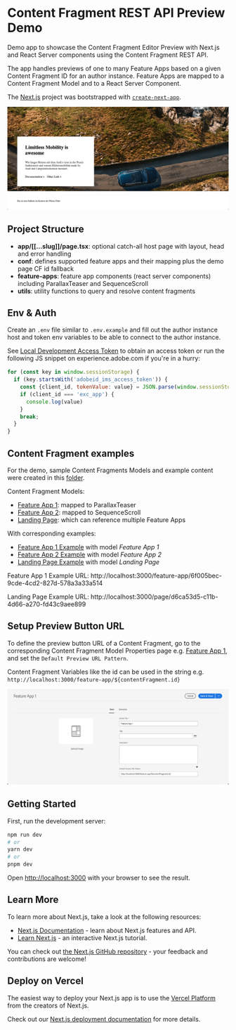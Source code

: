 # Content Fragment REST API Preview Demo

Demo app to showcase the Content Fragment Editor Preview with Next.js and React Server components using the Content Fragment REST API. 

The app handles previews of one to many Feature Apps based on a given Content Fragment ID for an author instance. Feature Apps are mapped to a Content Fragment Model and to a React Server Component.   

The [Next.js](https://nextjs.org/) project was bootstrapped with [`create-next-app`](https://github.com/vercel/next.js/tree/canary/packages/create-next-app).

![demo](docs/images/demo.png) 

## Project Structure

- **app/[[...slug]]/page.tsx**: optional catch-all host page with layout, head and error handling 
- **conf**: defines supported feature apps and their mapping plus the demo page CF id fallback
- **feature-apps**: feature app components (react server components) including ParallaxTeaser and SequenceScroll
- **utils**: utility functions to query and resolve content fragments     

## Env & Auth

Create an `.env` file similar to `.env.example` and fill out the author instance host and token env variables to be able to connect to the author instance.

See [Local Development Access Token](https://experienceleague.adobe.com/docs/experience-manager-learn/getting-started-with-aem-headless/authentication/local-development-access-token.html?lang=en) to obtain an access token or run the following JS snippet on experience.adobe.com if you're in a hurry:

```js
for (const key in window.sessionStorage) {
  if (key.startsWith('adobeid_ims_access_token')) {
    const {client_id, tokenValue: value} = JSON.parse(window.sessionStorage[key]);
    if (client_id === 'exc_app') {
      console.log(value)
    }
    break;
  }
}
```

## Content Fragment examples

For the demo, sample Content Fragments Models and example content were created in this [folder](https://experience.adobe.com/?repo=author-p98108-e908839.adobeaemcloud.com#/@audiag/aem/cf/admin/content/dam/live-preview/en). 

Content Fragment Models: 
- [Feature App 1](https://author-p98108-e908839.adobeaemcloud.com/ui#/aem/mnt/overlay/dam/cfm/models/editor/content/editor.html/conf/Live-Preview-Hackathon/settings/dam/cfm/models/feature-app-1): mapped to ParallaxTeaser  
- [Feature App 2](https://author-p98108-e908839.adobeaemcloud.com/ui#/aem/mnt/overlay/dam/cfm/models/editor/content/editor.html/conf/Live-Preview-Hackathon/settings/dam/cfm/models/feature-app-2): mapped to SequenceScroll  
- [Landing Page](https://author-p98108-e908839.adobeaemcloud.com/ui#/aem/mnt/overlay/dam/cfm/models/editor/content/editor.html/conf/Live-Preview-Hackathon/settings/dam/cfm/models/landing-page): which can reference multiple Feature Apps  

With corresponding examples:
- [Feature App 1 Example](https://experience.adobe.com/?repo=author-p98108-e908839.adobeaemcloud.com#/@audiag/aem/cf/editor/editor/content%2Fdam%2Flive-preview%2Fen%2Fcontent-fragment) with model *Feature App 1*
- [Feature App 2 Example](https://experience.adobe.com/?repo=author-p98108-e908839.adobeaemcloud.com#/@audiag/aem/cf/editor/editor/content%2Fdam%2Flive-preview%2Fen%2Ffeature-app-2-example) with model *Feature App 2*
- [Landing Page Example](https://experience.adobe.com/?repo=author-p98108-e908839.adobeaemcloud.com#/@audiag/aem/cf/editor/editor/content%2Fdam%2Flive-preview%2Fen%2Flanding-page-example) with model *Landing Page*  


Feature App 1 Example URL: http://localhost:3000/feature-app/6f005bec-9cde-4cd2-827d-578a3a33a514

Landing Page Example URL: http://localhost:3000/page/d6ca53d5-c11b-4d66-a270-fd43c9aee899

## Setup Preview Button URL

To define the preview button URL of a Content Fragment, go to the corresponding Content Fragment Model Properties page e.g. [Feature App 1](https://author-p98108-e908839.adobeaemcloud.com/ui#/aem/mnt/overlay/dam/cfm/models/console/content/properties.html/conf/Live-Preview-Hackathon/settings/dam/cfm/models/feature-app-1), and set the `Default Preview URL Pattern`.  

Content Fragment Variables like the id can be used in the string e.g. `http://localhost:3000/feature-app/${contentFragment.id}`

![preview](docs/images/preview.png) 

## Getting Started

First, run the development server:

```bash
npm run dev
# or
yarn dev
# or
pnpm dev
```

Open [http://localhost:3000](http://localhost:3000) with your browser to see the result.


## Learn More

To learn more about Next.js, take a look at the following resources:

- [Next.js Documentation](https://nextjs.org/docs) - learn about Next.js features and API.
- [Learn Next.js](https://nextjs.org/learn) - an interactive Next.js tutorial.

You can check out [the Next.js GitHub repository](https://github.com/vercel/next.js/) - your feedback and contributions are welcome!

## Deploy on Vercel

The easiest way to deploy your Next.js app is to use the [Vercel Platform](https://vercel.com/new?utm_medium=default-template&filter=next.js&utm_source=create-next-app&utm_campaign=create-next-app-readme) from the creators of Next.js.

Check out our [Next.js deployment documentation](https://nextjs.org/docs/deployment) for more details.
